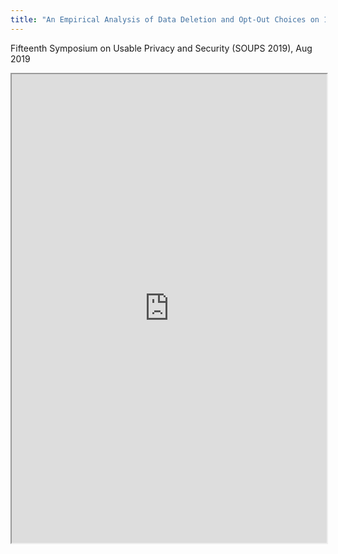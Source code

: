 ```yaml
---
title: "An Empirical Analysis of Data Deletion and Opt-Out Choices on 150 Websites"
---
```


Fifteenth Symposium on Usable Privacy and Security (SOUPS 2019), Aug 2019

<iframe height="750" width="100%" src="https://ewelton.github.io/ktest/wiki.html#An%20Empirical%20Analysis%20of%20Data%20Deletion%20and%20Opt-Out%20Choices%20on%20150%20Websites"></iframe>
